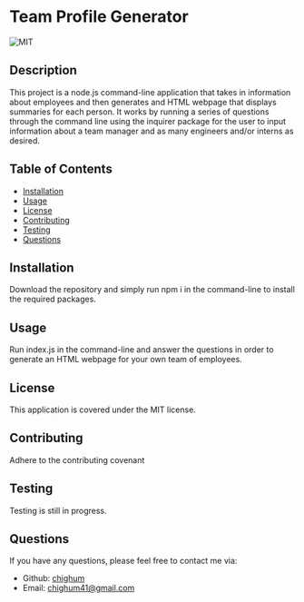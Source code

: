 # Team Profile Generator

![MIT](https://img.shields.io/badge/license-MIT-blue)
  
## Description

This project is a node.js command-line application that takes in information about employees and then generates and HTML webpage that displays summaries for each person. It works by running a series of questions through the command line using the inquirer package for the user to input information about a team manager and as many engineers and/or interns as desired. 

## Table of Contents

- [Installation](#installation)
- [Usage](#usage)
- [License](#license)
- [Contributing](#contributing)
- [Testing](#testing)
- [Questions](#questions)
  
## Installation

Download the repository and simply run npm i in the command-line to install the required packages.

## Usage

Run index.js in the command-line and answer the questions in order to generate an HTML webpage for your own team of employees.

## License
  
This application is covered under the MIT license.

## Contributing

Adhere to the contributing covenant

## Testing

Testing is still in progress.

## Questions

If you have any questions, please feel free to contact me via:

- Github: [chighum](https://github.com/chighum)
- Email: [chighum41@gmail.com](mailto:chighum41@gmail.com)
